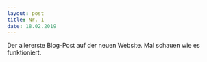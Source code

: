 ```yaml
---
layout: post
title: Nr. 1
date: 18.02.2019
---
```

Der allererste Blog-Post auf der neuen Website. Mal schauen wie es funktioniert.
